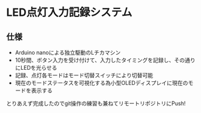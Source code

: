 # LED点灯入力記録システム
## 仕様
- Arduino nanoによる独立駆動のLチカマシン
- 10秒間、ボタン入力を受け付けて、入力したタイミングを記録し、その通りにLEDを光らせる
- 記録、点灯各モードはモード切替スイッチにより切替可能
- 現在のモードステータスを可視化する為小型OLEDディスプレイに現在のモードを表示する

とりあえず完成したのでgit操作の練習も兼ねてリモートリポジトリにPush!
